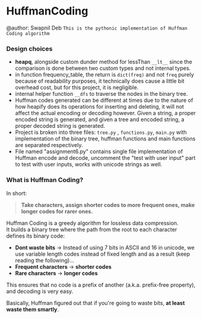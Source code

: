 # HuffmanCoding
@author: Swapnil Deb
`This is the pythonic implementation of Huffman Coding algorithm `

### Design choices
- **heapq**, alongside custom dunder method for lessThan `__lt__` since the comparison is done between two custom types and not internal types.
- in function frequency_table, the return is `dict(freq)` and not `freq` purely because of readability purposes, it technically does cause a little bit overhead cost, but for this project, it is negligible.
- internal helper function `__dfs` to traverse the nodes in the binary tree.
- Huffman codes generated can be different at times due to the nature of how heapify does its operations for inserting and deleting, it will not affect the actual encoding or decoding however. Given a string, a proper encoded string is generated, and given a tree and encoded string, a proper decoded string is generated.
- Project is broken into three files: `tree.py` , `functions.py`, `main.py` with implementation of the binary tree, huffman functions and main functions are separated respectively.
- File named "assignment6.py" contains single file implementation of Huffman encode and decode, uncomment the "test with user input" part to test with user inputs, works with unicode strings as well.

### What is Huffman Coding?

In short:  
> **Take characters, assign shorter codes to more frequent ones, make longer codes for rarer ones.**

Huffman Coding is a greedy algorithm for lossless data compression.  
It builds a binary tree where the path from the root to each character defines its binary code:
- **Dont waste bits** → Instead of using 7 bits in ASCII and 16 in unicode, we use variable length codes instead of fixed length and as a result (keep reading the following)...
- **Frequent characters** → **shorter codes**
- **Rare characters** → **longer codes**

This ensures that no code is a prefix of another (a.k.a. prefix-free property), and decoding is very easy.

Basically, Huffman figured out that if you're going to waste bits, **at least waste them smartly**.
